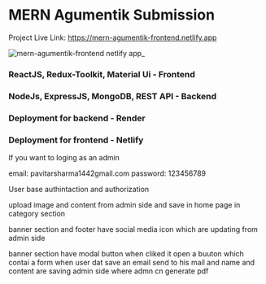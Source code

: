 # MERN Agumentik Submission

Project Live Link:   https://mern-agumentik-frontend.netlify.app

![mern-agumentik-frontend netlify app_](https://user-images.githubusercontent.com/76960865/215142977-1c10ffb6-4851-45b8-badf-4760a3cc8176.png)


### ReactJS, Redux-Toolkit, Material Ui - Frontend

### NodeJs, ExpressJS, MongoDB, REST API - Backend

### Deployment for backend - Render

### Deployment for frontend - Netlify

If you want to loging as an admin

email: pavitarsharma1442gmail.com
password: 123456789

User base authintaction and authorization

upload image and content from admin side and save in home page in category section

banner section and footer  have social media icon which are updating from admin side

banner section have modal button when cliked it open a buuton which contai a form when user dat save an email send to his mail and name and content are saving admin side where admn cn generate pdf
